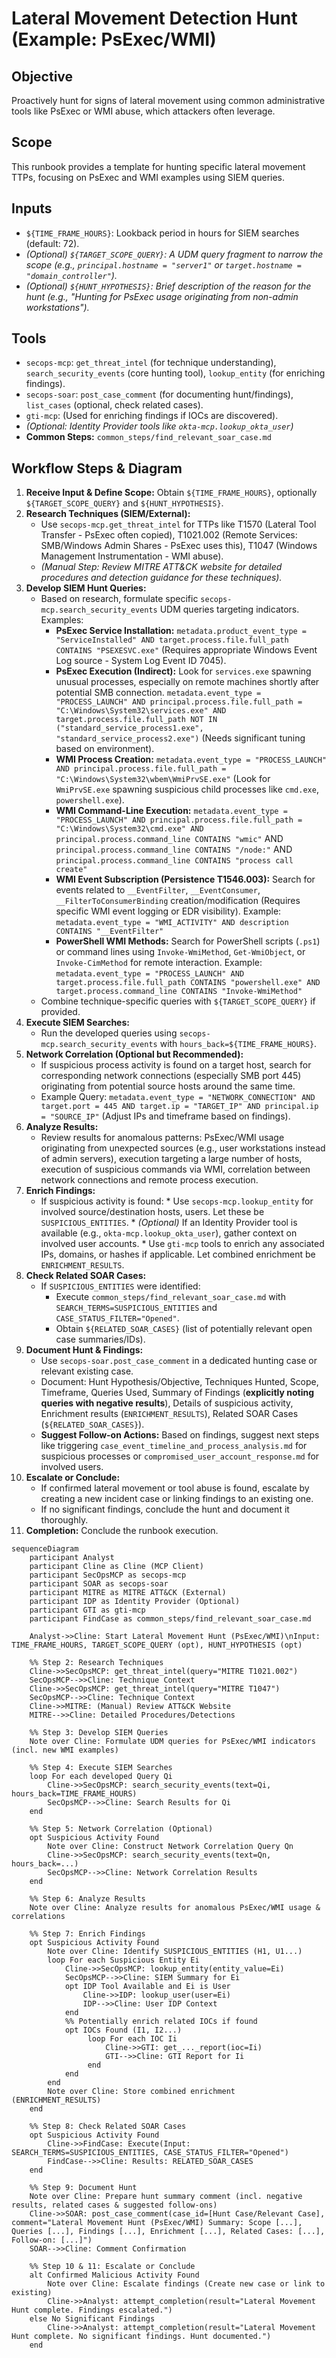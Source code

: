 # Lateral Movement Detection Hunt (Example: PsExec/WMI)

## Objective

Proactively hunt for signs of lateral movement using common administrative tools like PsExec or WMI abuse, which attackers often leverage.

## Scope

This runbook provides a template for hunting specific lateral movement TTPs, focusing on PsExec and WMI examples using SIEM queries.

## Inputs

*   `${TIME_FRAME_HOURS}`: Lookback period in hours for SIEM searches (default: 72).
*   *(Optional) `${TARGET_SCOPE_QUERY}`: A UDM query fragment to narrow the scope (e.g., `principal.hostname = "server1"` or `target.hostname = "domain_controller"`).*
*   *(Optional) `${HUNT_HYPOTHESIS}`: Brief description of the reason for the hunt (e.g., "Hunting for PsExec usage originating from non-admin workstations").*

## Tools

*   `secops-mcp`: `get_threat_intel` (for technique understanding), `search_security_events` (core hunting tool), `lookup_entity` (for enriching findings).
*   `secops-soar`: `post_case_comment` (for documenting hunt/findings), `list_cases` (optional, check related cases).
*   `gti-mcp`: (Used for enriching findings if IOCs are discovered).
*   *(Optional: Identity Provider tools like `okta-mcp.lookup_okta_user`)*
*   **Common Steps:** `common_steps/find_relevant_soar_case.md`

## Workflow Steps & Diagram

1.  **Receive Input & Define Scope:** Obtain `${TIME_FRAME_HOURS}`, optionally `${TARGET_SCOPE_QUERY}` and `${HUNT_HYPOTHESIS}`.
2.  **Research Techniques (SIEM/External):**
    *   Use `secops-mcp.get_threat_intel` for TTPs like T1570 (Lateral Tool Transfer - PsExec often copied), T1021.002 (Remote Services: SMB/Windows Admin Shares - PsExec uses this), T1047 (Windows Management Instrumentation - WMI abuse).
    *   *(Manual Step: Review MITRE ATT&CK website for detailed procedures and detection guidance for these techniques).*
3.  **Develop SIEM Hunt Queries:**
    *   Based on research, formulate specific `secops-mcp.search_security_events` UDM queries targeting indicators. Examples:
        *   **PsExec Service Installation:** `metadata.product_event_type = "ServiceInstalled" AND target.process.file.full_path CONTAINS "PSEXESVC.exe"` (Requires appropriate Windows Event Log source - System Log Event ID 7045).
        *   **PsExec Execution (Indirect):** Look for `services.exe` spawning unusual processes, especially on remote machines shortly after potential SMB connection. `metadata.event_type = "PROCESS_LAUNCH" AND principal.process.file.full_path = "C:\Windows\System32\services.exe" AND target.process.file.full_path NOT IN ("standard_service_process1.exe", "standard_service_process2.exe")` (Needs significant tuning based on environment).
        *   **WMI Process Creation:** `metadata.event_type = "PROCESS_LAUNCH" AND principal.process.file.full_path = "C:\Windows\System32\wbem\WmiPrvSE.exe"` (Look for `WmiPrvSE.exe` spawning suspicious child processes like `cmd.exe`, `powershell.exe`).
        *   **WMI Command-Line Execution:** `metadata.event_type = "PROCESS_LAUNCH" AND principal.process.file.full_path = "C:\Windows\System32\cmd.exe" AND principal.process.command_line CONTAINS "wmic"` AND `principal.process.command_line CONTAINS "/node:"` AND `principal.process.command_line CONTAINS "process call create"`
        *   **WMI Event Subscription (Persistence T1546.003):** Search for events related to `__EventFilter`, `__EventConsumer`, `__FilterToConsumerBinding` creation/modification (Requires specific WMI event logging or EDR visibility). Example: `metadata.event_type = "WMI_ACTIVITY" AND description CONTAINS "__EventFilter"`
        *   **PowerShell WMI Methods:** Search for PowerShell scripts (`.ps1`) or command lines using `Invoke-WmiMethod`, `Get-WmiObject`, or `Invoke-CimMethod` for remote interaction. Example: `metadata.event_type = "PROCESS_LAUNCH" AND target.process.file.full_path CONTAINS "powershell.exe" AND target.process.command_line CONTAINS "Invoke-WmiMethod"`
    *   Combine technique-specific queries with `${TARGET_SCOPE_QUERY}` if provided.
4.  **Execute SIEM Searches:**
    *   Run the developed queries using `secops-mcp.search_security_events` with `hours_back=${TIME_FRAME_HOURS}`.
5.  **Network Correlation (Optional but Recommended):**
    *   If suspicious process activity is found on a target host, search for corresponding network connections (especially SMB port 445) originating from potential source hosts around the same time.
    *   Example Query: `metadata.event_type = "NETWORK_CONNECTION" AND target.port = 445 AND target.ip = "TARGET_IP" AND principal.ip = "SOURCE_IP"` (Adjust IPs and timeframe based on findings).
6.  **Analyze Results:**
    *   Review results for anomalous patterns: PsExec/WMI usage originating from unexpected sources (e.g., user workstations instead of admin servers), execution targeting a large number of hosts, execution of suspicious commands via WMI, correlation between network connections and remote process execution.
7.  **Enrich Findings:**
    *   If suspicious activity is found:
            *   Use `secops-mcp.lookup_entity` for involved source/destination hosts, users. Let these be `SUSPICIOUS_ENTITIES`.
            *   *(Optional)* If an Identity Provider tool is available (e.g., `okta-mcp.lookup_okta_user`), gather context on involved user accounts.
            *   Use `gti-mcp` tools to enrich any associated IPs, domains, or hashes if applicable. Let combined enrichment be `ENRICHMENT_RESULTS`.
8.  **Check Related SOAR Cases:**
    *   If `SUSPICIOUS_ENTITIES` were identified:
        *   Execute `common_steps/find_relevant_soar_case.md` with `SEARCH_TERMS=SUSPICIOUS_ENTITIES` and `CASE_STATUS_FILTER="Opened"`.
        *   Obtain `${RELATED_SOAR_CASES}` (list of potentially relevant open case summaries/IDs).
9.  **Document Hunt & Findings:**
    *   Use `secops-soar.post_case_comment` in a dedicated hunting case or relevant existing case.
    *   Document: Hunt Hypothesis/Objective, Techniques Hunted, Scope, Timeframe, Queries Used, Summary of Findings (**explicitly noting queries with negative results**), Details of suspicious activity, Enrichment results (`ENRICHMENT_RESULTS`), Related SOAR Cases (`${RELATED_SOAR_CASES}`).
    *   **Suggest Follow-on Actions:** Based on findings, suggest next steps like triggering `case_event_timeline_and_process_analysis.md` for suspicious processes or `compromised_user_account_response.md` for involved users.
10. **Escalate or Conclude:**
    *   If confirmed lateral movement or tool abuse is found, escalate by creating a new incident case or linking findings to an existing one.
    *   If no significant findings, conclude the hunt and document it thoroughly.
11. **Completion:** Conclude the runbook execution.

```{mermaid}
sequenceDiagram
    participant Analyst
    participant Cline as Cline (MCP Client)
    participant SecOpsMCP as secops-mcp
    participant SOAR as secops-soar
    participant MITRE as MITRE ATT&CK (External)
    participant IDP as Identity Provider (Optional)
    participant GTI as gti-mcp
    participant FindCase as common_steps/find_relevant_soar_case.md

    Analyst->>Cline: Start Lateral Movement Hunt (PsExec/WMI)\nInput: TIME_FRAME_HOURS, TARGET_SCOPE_QUERY (opt), HUNT_HYPOTHESIS (opt)

    %% Step 2: Research Techniques
    Cline->>SecOpsMCP: get_threat_intel(query="MITRE T1021.002")
    SecOpsMCP-->>Cline: Technique Context
    Cline->>SecOpsMCP: get_threat_intel(query="MITRE T1047")
    SecOpsMCP-->>Cline: Technique Context
    Cline->>MITRE: (Manual) Review ATT&CK Website
    MITRE-->>Cline: Detailed Procedures/Detections

    %% Step 3: Develop SIEM Queries
    Note over Cline: Formulate UDM queries for PsExec/WMI indicators (incl. new WMI examples)

    %% Step 4: Execute SIEM Searches
    loop For each developed Query Qi
        Cline->>SecOpsMCP: search_security_events(text=Qi, hours_back=TIME_FRAME_HOURS)
        SecOpsMCP-->>Cline: Search Results for Qi
    end

    %% Step 5: Network Correlation (Optional)
    opt Suspicious Activity Found
        Note over Cline: Construct Network Correlation Query Qn
        Cline->>SecOpsMCP: search_security_events(text=Qn, hours_back=...)
        SecOpsMCP-->>Cline: Network Correlation Results
    end

    %% Step 6: Analyze Results
    Note over Cline: Analyze results for anomalous PsExec/WMI usage & correlations

    %% Step 7: Enrich Findings
    opt Suspicious Activity Found
        Note over Cline: Identify SUSPICIOUS_ENTITIES (H1, U1...)
        loop For each Suspicious Entity Ei
            Cline->>SecOpsMCP: lookup_entity(entity_value=Ei)
            SecOpsMCP-->>Cline: SIEM Summary for Ei
            opt IDP Tool Available and Ei is User
                Cline->>IDP: lookup_user(user=Ei)
                IDP-->>Cline: User IDP Context
            end
            %% Potentially enrich related IOCs if found
            opt IOCs Found (I1, I2...)
                 loop For each IOC Ii
                     Cline->>GTI: get_..._report(ioc=Ii)
                     GTI-->>Cline: GTI Report for Ii
                 end
            end
        end
        Note over Cline: Store combined enrichment (ENRICHMENT_RESULTS)
    end

    %% Step 8: Check Related SOAR Cases
    opt Suspicious Activity Found
        Cline->>FindCase: Execute(Input: SEARCH_TERMS=SUSPICIOUS_ENTITIES, CASE_STATUS_FILTER="Opened")
        FindCase-->>Cline: Results: RELATED_SOAR_CASES
    end

    %% Step 9: Document Hunt
    Note over Cline: Prepare hunt summary comment (incl. negative results, related cases & suggested follow-ons)
    Cline->>SOAR: post_case_comment(case_id=[Hunt Case/Relevant Case], comment="Lateral Movement Hunt (PsExec/WMI) Summary: Scope [...], Queries [...], Findings [...], Enrichment [...], Related Cases: [...], Follow-on: [...]")
    SOAR-->>Cline: Comment Confirmation

    %% Step 10 & 11: Escalate or Conclude
    alt Confirmed Malicious Activity Found
        Note over Cline: Escalate findings (Create new case or link to existing)
        Cline->>Analyst: attempt_completion(result="Lateral Movement Hunt complete. Findings escalated.")
    else No Significant Findings
        Cline->>Analyst: attempt_completion(result="Lateral Movement Hunt complete. No significant findings. Hunt documented.")
    end
